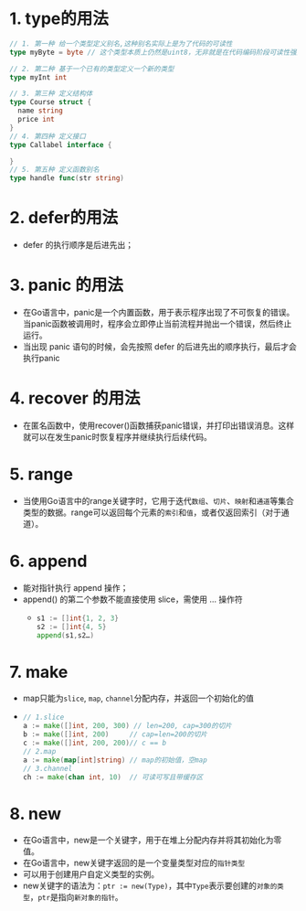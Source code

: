# 1. type的用法
```go
// 1. 第一种 给一个类型定义别名,这种别名实际上是为了代码的可读性
type myByte = byte // 这个类型本质上仍然是uint8，无非就是在代码编码阶段可读性强而已

// 2. 第二种 基于一个已有的类型定义一个新的类型
type myInt int

// 3. 第三种 定义结构体
type Course struct {
  name string
  price int
}
// 4. 第四种 定义接口
type Callabel interface {

}
// 5. 第五种 定义函数别名
type handle func(str string)
```

# 2. defer的用法
* defer 的执行顺序是后进先出；

# 3. panic 的用法
* 在Go语言中，panic是一个内置函数，用于表示程序出现了不可恢复的错误。当panic函数被调用时，程序会立即停止当前流程并抛出一个错误，然后终止运行。
* 当出现 panic 语句的时候，会先按照 defer 的后进先出的顺序执行，最后才会执行panic

# 4. recover 的用法
* 在匿名函数中，使用recover()函数捕获panic错误，并打印出错误消息。这样就可以在发生panic时恢复程序并继续执行后续代码。

# 5. range
* 当使用Go语言中的range关键字时，它用于迭代```数组```、```切片```、```映射```和```通道```等集合类型的数据。range可以返回每个元素的```索引```和```值```，或者仅返回索引（对于通道）。

# 6. append 
* 能对指针执行 append 操作；
* append() 的第二个参数不能直接使用 slice，需使用 … 操作符
  * ```go
    s1 := []int{1, 2, 3}
    s2 := []int{4, 5}
    append(s1,s2…)
    ```
# 7. make
* map只能为```slice```, ```map```, ```channel```分配内存，并返回一个初始化的值
* ```go
  // 1.slice
  a := make([]int, 200, 300) // len=200, cap=300的切片  
  b := make([]int, 200)     // cap=len=200的切片  
  c := make([]int, 200, 200)// c == b
  // 2.map
  a := make(map[int]string) // map的初始值，空map
  // 3.channel
  ch := make(chan int, 10)  // 可读可写且带缓存区
  ```
# 8. new
* 在Go语言中，new是一个关键字，用于在堆上分配内存并将其初始化为零值。
* 在Go语言中，new关键字返回的是一个变量类型对应的```指针类型```
* 可以用于创建用户自定义类型的实例。
* new关键字的语法为：```ptr := new(Type)```，其中```Type```表示要创建的```对象的类型```，```ptr```是指向```新对象的指针```。